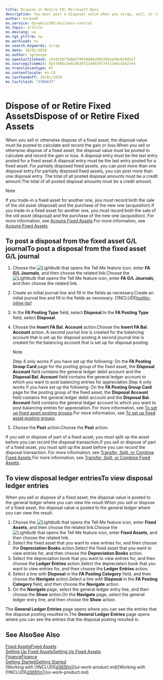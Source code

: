 ```yaml
---
title: Dispose or Retire FA| Microsoft Docs
description: You must post a disposal value when you scrap, sell, or retire a fixed asset.
author: SorenGP
ms.service: dynamics365-business-central
ms.topic: article
ms.devlang: na
ms.tgt_pltfrm: na
ms.workload: na
ms.search.keywords: scrap
ms.date: 10/01/2019
ms.author: sgroespe
ms.openlocfilehash: c91015877b661f9939dddc891f601e50c8299557
ms.sourcegitcommit: 02e704bc3e01d62072144919774f1244c42827e4
ms.translationtype: HT
ms.contentlocale: en-CA
ms.lasthandoff: 10/01/2019
ms.locfileid: "2306637"
---
```

# <a name="dispose-of-or-retire-fixed-assets"></a><span data-ttu-id="e87ac-103">Dispose of or Retire Fixed Assets</span><span class="sxs-lookup"><span data-stu-id="e87ac-103">Dispose of or Retire Fixed Assets</span></span>
<span data-ttu-id="e87ac-104">When you sell or otherwise dispose of a fixed asset, the disposal value must be posted to calculate and record the gain or loss.</span><span class="sxs-lookup"><span data-stu-id="e87ac-104">When you sell or otherwise dispose of a fixed asset, the disposal value must be posted to calculate and record the gain or loss.</span></span> <span data-ttu-id="e87ac-105">A disposal entry must be the last entry posted for a fixed asset.</span><span class="sxs-lookup"><span data-stu-id="e87ac-105">A disposal entry must be the last entry posted for a fixed asset.</span></span> <span data-ttu-id="e87ac-106">For partially disposed fixed assets, you can post more than one disposal entry.</span><span class="sxs-lookup"><span data-stu-id="e87ac-106">For partially disposed fixed assets, you can post more than one disposal entry.</span></span> <span data-ttu-id="e87ac-107">The total of all posted disposal amounts must be a credit amount.</span><span class="sxs-lookup"><span data-stu-id="e87ac-107">The total of all posted disposal amounts must be a credit amount.</span></span>  

> [!NOTE]  
>   <span data-ttu-id="e87ac-108">If you trade-in a fixed asset for another one, you must record both the sale of the old asset (disposal) and the purchase of the new one (acquisition).</span><span class="sxs-lookup"><span data-stu-id="e87ac-108">If you trade-in a fixed asset for another one, you must record both the sale of the old asset (disposal) and the purchase of the new one (acquisition).</span></span> <span data-ttu-id="e87ac-109">For more information, see [Acquire Fixed Assets](fa-how-acquire.md).</span><span class="sxs-lookup"><span data-stu-id="e87ac-109">For more information, see [Acquire Fixed Assets](fa-how-acquire.md).</span></span>  

## <a name="to-post-a-disposal-from-the-fixed-asset-gl-journal"></a><span data-ttu-id="e87ac-110">To post a disposal from the fixed asset G/L journal</span><span class="sxs-lookup"><span data-stu-id="e87ac-110">To post a disposal from the fixed asset G/L journal</span></span>
1. <span data-ttu-id="e87ac-111">Choose the ![Lightbulb that opens the Tell Me feature](media/ui-search/search_small.png "Tell me what you want to do") icon, enter **FA G/L Journals**, and then choose the related link.</span><span class="sxs-lookup"><span data-stu-id="e87ac-111">Choose the ![Lightbulb that opens the Tell Me feature](media/ui-search/search_small.png "Tell me what you want to do") icon, enter **FA G/L Journals**, and then choose the related link.</span></span>  
2. <span data-ttu-id="e87ac-112">Create an initial journal line and fill in the fields as necessary.</span><span class="sxs-lookup"><span data-stu-id="e87ac-112">Create an initial journal line and fill in the fields as necessary.</span></span> [!INCLUDE[tooltip-inline-tip](includes/tooltip-inline-tip_md.md)]  
3. <span data-ttu-id="e87ac-113">In the **FA Posting Type** field, select **Disposal**.</span><span class="sxs-lookup"><span data-stu-id="e87ac-113">In the **FA Posting Type** field, select **Disposal**.</span></span>  
4. <span data-ttu-id="e87ac-114">Choose the **Insert FA Bal. Account** action.</span><span class="sxs-lookup"><span data-stu-id="e87ac-114">Choose the **Insert FA Bal. Account** action.</span></span> <span data-ttu-id="e87ac-115">A second journal line is created for the balancing account that is set up for disposal posting.</span><span class="sxs-lookup"><span data-stu-id="e87ac-115">A second journal line is created for the balancing account that is set up for disposal posting.</span></span>  

    > [!NOTE]  
    >   <span data-ttu-id="e87ac-116">Step 4 only works if you have set up the following: On the **FA Posting Group Card** page for the posting group of the fixed asset, the **Disposal Account** field contains the general ledger debit account and the **Disposal Bal. Account** field contains the general ledger account to which you want to post balancing entries for appreciation.</span><span class="sxs-lookup"><span data-stu-id="e87ac-116">Step 4 only works if you have set up the following: On the **FA Posting Group Card** page for the posting group of the fixed asset, the **Disposal Account** field contains the general ledger debit account and the **Disposal Bal. Account** field contains the general ledger account to which you want to post balancing entries for appreciation.</span></span> <span data-ttu-id="e87ac-117">For more information, see [To set up fixed asset posting groups](fa-how-setup-general.md#to-set-up-fixed-asset-posting-groups).</span><span class="sxs-lookup"><span data-stu-id="e87ac-117">For more information, see [To set up fixed asset posting groups](fa-how-setup-general.md#to-set-up-fixed-asset-posting-groups).</span></span>  
5. <span data-ttu-id="e87ac-118">Choose the **Post** action.</span><span class="sxs-lookup"><span data-stu-id="e87ac-118">Choose the **Post** action.</span></span>  

<span data-ttu-id="e87ac-119">If you sell or dispose of part of a fixed asset, you must split up the asset before you can record the disposal transaction.</span><span class="sxs-lookup"><span data-stu-id="e87ac-119">If you sell or dispose of part of a fixed asset, you must split up the asset before you can record the disposal transaction.</span></span> <span data-ttu-id="e87ac-120">For more information, see [Transfer, Split, or Combine Fixed Assets](fa-how-trans-split-combine.md).</span><span class="sxs-lookup"><span data-stu-id="e87ac-120">For more information, see [Transfer, Split, or Combine Fixed Assets](fa-how-trans-split-combine.md).</span></span>  

## <a name="to-view-disposal-ledger-entries"></a><span data-ttu-id="e87ac-121">To view disposal ledger entries</span><span class="sxs-lookup"><span data-stu-id="e87ac-121">To view disposal ledger entries</span></span>
<span data-ttu-id="e87ac-122">When you sell or dispose of a fixed asset, the disposal value is posted to the general ledger where you can view the result.</span><span class="sxs-lookup"><span data-stu-id="e87ac-122">When you sell or dispose of a fixed asset, the disposal value is posted to the general ledger where you can view the result.</span></span>  

1. <span data-ttu-id="e87ac-123">Choose the ![Lightbulb that opens the Tell Me feature](media/ui-search/search_small.png "Tell me what you want to do") icon, enter **Fixed Assets**, and then choose the related link.</span><span class="sxs-lookup"><span data-stu-id="e87ac-123">Choose the ![Lightbulb that opens the Tell Me feature](media/ui-search/search_small.png "Tell me what you want to do") icon, enter **Fixed Assets**, and then choose the related link.</span></span>  
2. <span data-ttu-id="e87ac-124">Select the fixed asset that you want to view entries for, and then choose the **Depreciation Books** action.</span><span class="sxs-lookup"><span data-stu-id="e87ac-124">Select the fixed asset that you want to view entries for, and then choose the **Depreciation Books** action.</span></span>  
3. <span data-ttu-id="e87ac-125">Select the depreciation book that you want to view entries for, and then choose the **Ledger Entries** action.</span><span class="sxs-lookup"><span data-stu-id="e87ac-125">Select the depreciation book that you want to view entries for, and then choose the **Ledger Entries** action.</span></span>  
4. <span data-ttu-id="e87ac-126">Select a line with **Disposal** in the **FA Posting Category** field, and then choose the **Navigate** action.</span><span class="sxs-lookup"><span data-stu-id="e87ac-126">Select a line with **Disposal** in the **FA Posting Category** field, and then choose the **Navigate** action.</span></span>  
5. <span data-ttu-id="e87ac-127">On the **Navigate** page, select the general ledger entry line, and then choose the **Show** action.</span><span class="sxs-lookup"><span data-stu-id="e87ac-127">On the **Navigate** page, select the general ledger entry line, and then choose the **Show** action.</span></span>  

<span data-ttu-id="e87ac-128">The **General Ledger Entries** page opens where you can see the entries that the disposal posting resulted in.</span><span class="sxs-lookup"><span data-stu-id="e87ac-128">The **General Ledger Entries** page opens where you can see the entries that the disposal posting resulted in.</span></span>  

## <a name="see-also"></a><span data-ttu-id="e87ac-129">See Also</span><span class="sxs-lookup"><span data-stu-id="e87ac-129">See Also</span></span>
[<span data-ttu-id="e87ac-130">Fixed Assets</span><span class="sxs-lookup"><span data-stu-id="e87ac-130">Fixed Assets</span></span>](fa-manage.md)  
[<span data-ttu-id="e87ac-131">Setting Up Fixed Assets</span><span class="sxs-lookup"><span data-stu-id="e87ac-131">Setting Up Fixed Assets</span></span>](fa-setup.md)  
[<span data-ttu-id="e87ac-132">Finance</span><span class="sxs-lookup"><span data-stu-id="e87ac-132">Finance</span></span>](finance.md)  
[<span data-ttu-id="e87ac-133">Getting Started</span><span class="sxs-lookup"><span data-stu-id="e87ac-133">Getting Started</span></span>](product-get-started.md)  
<span data-ttu-id="e87ac-134">[Working with [!INCLUDE[d365fin](includes/d365fin_md.md)]](ui-work-product.md)</span><span class="sxs-lookup"><span data-stu-id="e87ac-134">[Working with [!INCLUDE[d365fin](includes/d365fin_md.md)]](ui-work-product.md)</span></span>

